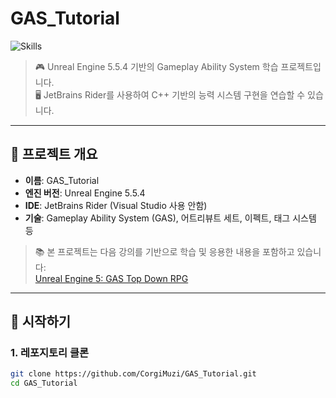 # GAS_Tutorial

![Skills](https://skillicons.dev/icons?i=unreal,rider)

> 🎮 Unreal Engine 5.5.4 기반의 Gameplay Ability System 학습 프로젝트입니다.  
> 🖥️ JetBrains Rider를 사용하여 C++ 기반의 능력 시스템 구현을 연습할 수 있습니다.

---

## 📁 프로젝트 개요

- **이름**: GAS_Tutorial  
- **엔진 버전**: Unreal Engine 5.5.4  
- **IDE**: JetBrains Rider (Visual Studio 사용 안함)  
- **기술**: Gameplay Ability System (GAS), 어트리뷰트 세트, 이펙트, 태그 시스템 등

> 📚 본 프로젝트는 다음 강의를 기반으로 학습 및 응용한 내용을 포함하고 있습니다:  
> [Unreal Engine 5: GAS Top Down RPG](https://www.udemy.com/course/unreal-engine-5-gas-top-down-rpg/?couponCode=ST4MT20725G2)

---

## 🚀 시작하기

### 1. 레포지토리 클론
```bash
git clone https://github.com/CorgiMuzi/GAS_Tutorial.git
cd GAS_Tutorial
